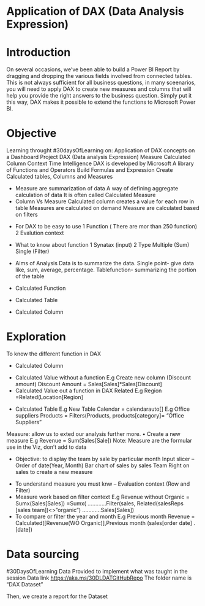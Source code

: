 # Application of DAX (Data Analysis Expression)

# Introduction
On several occasions, we’ve been able to build a Power BI Report by dragging and dropping the various fields involved from connected tables. This is not always sufficient for all business questions, in many sceenarios, you will need to apply DAX to create new measures and columns that will help you provide the right answers to the business question. Simply put it this way, DAX makes it possible to extend the functions to Microsoft Power BI.

# Objective 
Learning throught #30daysOfLearning on:
Application of DAX concepts on a Dashboard Project
DAX (Data analysis Expression)
Measure
Calculated Column
Context
Time Intelligence
DAX is developed by Microsoft
A library of Functions and Operators
Build Formulas and Expression 
Create Calculated tables, Columns and Measures

* Measure are summarization of data
A way of defining aggregate calculation of data
It is often called Calculated Measure
* Column Vs Measure
Calculated column creates a value for each row in table
Measures are calculated on demand 
Measure are calculated based on filters

- For DAX to be easy to use 
1 Function ( There are mor than 250 function)
2 Evalution context

- What to know about function
1 Synatax (input)
2 Type
Multiple (Sum)
Single (Filter)

- Aims of Analysis Data is to summarize the data.
Single point- give data like, sum, average, percentage.
Tablefunction- summarizing the portion of the table
- Calculated Function
- Calculated Table
- Calculated Column

# Exploration
To know the different function in DAX
-	Calculated Column 
* Calculated Value without a function
E.g Create new column (Discount amount)
Discount Amount = Sales[Sales]*Sales[Discount]
* Calculated Value out a function in DAX
Related
E.g Region =Related(Location[Region]
-	Calculated Table
E.g New Table 
Calendar = calendarauto[]
E.g Office suppliers Products = Filters(Products, products[category]= “Office Suppliers”

Measure: allow us to exted our analysis further more.
•	Create a new measure
E.g Revenue = Sum(Sales[Sale])
Note: Measure are the formular use in the Viz, don’t add to data
* Objective: to display the team by sale by particular month
 Input slicer – Order of date(Year, Month)
 Bar chart of sales by sales Team
 Right on sales to create a new measure
- To understand measure you must knw – Evaluation context (Row and Filter)
- Measure work based on filter context
E.g Revenue without Organic = Sumx(Sales[Sales])
=Sumx(
  …………Filter(sales, Related(salesReps
   [sales team])<>”organic”)
   ………...Sales[Sales])
- To compare or filter the year and  month 
E.g Previous month Revenue = Calculated([Revenue(WO Organic)],Previous month (sales[order date] . [date])
 
# Data sourcing
#30DaysOfLearning
Data Provided to implement what was taught in the session 
Data link https://aka.ms/30DLDATGitHubRepo 
The folder name is “DAX Dataset”

Then, we create a report for the Dataset 



